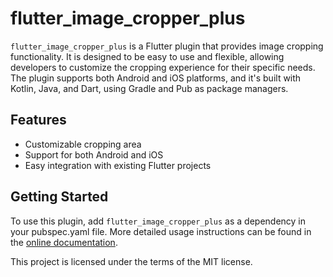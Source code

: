 # flutter_image_cropper_plus

`flutter_image_cropper_plus` is a Flutter plugin that provides image cropping functionality. It is designed to be easy to use and flexible, allowing developers to customize the cropping experience for their specific needs. The plugin supports both Android and iOS platforms, and it's built with Kotlin, Java, and Dart, using Gradle and Pub as package managers.

## Features

- Customizable cropping area
- Support for both Android and iOS
- Easy integration with existing Flutter projects

## Getting Started

To use this plugin, add `flutter_image_cropper_plus` as a dependency in your pubspec.yaml file. More detailed usage instructions can be found in the [online documentation](https://github.com/dwikyhardi/flutter_image_cropper_plus).

This project is licensed under the terms of the MIT license.